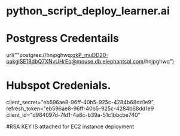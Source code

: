 # python_script_deploy_learner.ai

# Postgress Credentails
 url(""postgres://hnjpghwq:qkP_muDD20-oakglSE18dbQ7XNvUHrEq@mouse.db.elephantsql.com/hnjpghwq")
 
# Hubspot Credenials.
  client_secret="eb596ae8-96ff-40b5-925c-4284b68dd1e9", refresh_token="eb596ae8-96ff-40b5-925c-4284b68dd1e9
  client_id="d984097d-7fd1-4a8c-b39a-51c1bbcbe740"
  
 #RSA KEY IS attached for EC2 instance deployment
 
  

